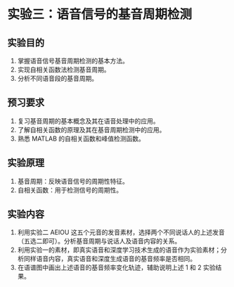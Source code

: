 # 实验三：语音信号的基音周期检测

## 实验目的

1. 掌握语音信号基音周期检测的基本方法。  
2. 实现自相关函数法检测基音周期。  
3. 分析不同语音段的基音周期。  

## 预习要求

1. 复习基音周期的基本概念及其在语音处理中的应用。  
2. 了解自相关函数的原理及其在基音周期检测中的应用。  
3. 熟悉 MATLAB 的自相关函数和峰值检测函数。  

## 实验原理

1. 基音周期：反映语音信号的周期性特征。  
2. 自相关函数：用于检测信号的周期性。  

## 实验内容

1. 利用实验二 AEIOU 这五个元音的发音素材，选择两个不同说话人的上述发音（五选二即可）。分析基音周期与说话人及语音内容的关系。  
2. 利用实验一的素材，即真实语音和深度学习技术生成的语音作为实验素材；分析同样语音内容，真实语音和深度生成语音的基音频率是否相同。  
3. 在语谱图中画出上述语音的基音频率变化轨迹，辅助说明上述 1 和 2 实验结果。  